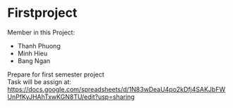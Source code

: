 # Firstproject

Member in this Project:
- Thanh Phuong
- Minh Hieu
- Bang Ngan

Prepare for first semester project <br>
Task will be assign at: <a> https://docs.google.com/spreadsheets/d/1N83wDeaU4po2kDfj4SAKJbFWUnPfKyJHAhTxwKGN8TU/edit?usp=sharing </a>
